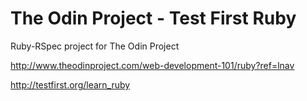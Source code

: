 # The Odin Project - Test First Ruby

Ruby-RSpec project for The Odin Project

http://www.theodinproject.com/web-development-101/ruby?ref=lnav

http://testfirst.org/learn_ruby
